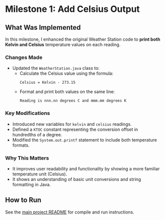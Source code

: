 # Milestone 1: Add Celsius Output

## What Was Implemented

In this milestone, I enhanced the original Weather Station code to **print both Kelvin and Celsius** temperature values on each reading.

### Changes Made
- Updated the `WeatherStation.java` class to:
  - Calculate the Celsius value using the formula:  
    ```
    Celsius = Kelvin - 273.15
    ```
  - Format and print both values on the same line:
    ```
    Reading is nnn.nn degrees C and mmm.mm degrees K
    ```

### Key Modifications
- Introduced new variables for `kelvin` and `celsius` readings.
- Defined a `KTOC` constant representing the conversion offset in hundredths of a degree.
- Modified the `System.out.printf` statement to include both temperature formats.

### Why This Matters
- It improves user readability and functionality by showing a more familiar temperature unit (Celsius).
- It shows an understanding of basic unit conversions and string formatting in Java.

## How to Run

See the [main project README](../README.md) for compile and run instructions.